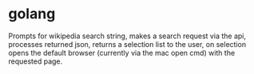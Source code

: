 # golang

Prompts for wikipedia search string, makes a search request via the api, processes returned json, returns a selection list to the user, on selection opens the default browser (currently via the mac open cmd) with the requested page.
